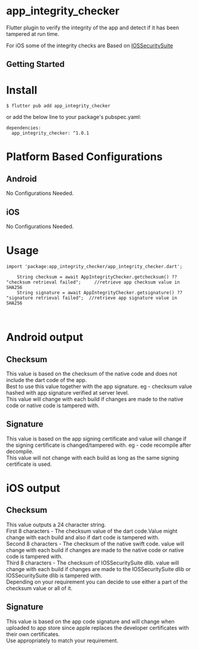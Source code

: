 # app_integrity_checker


Flutter plugin to verify the integrity of the app and detect if it has been tampered at run time.

For iOS some of the integrity checks are Based on
[IOSSecuritySuite](https://github.com/securing/IOSSecuritySuite)


## Getting Started

# Install
```
$ flutter pub add app_integrity_checker

```

or add the below line to your package's pubspec.yaml:

```
dependencies:
  app_integrity_checker: ^1.0.1

```

# Platform Based Configurations

## Android
No Configurations Needed.

## iOS
No Configurations Needed.

# Usage

```
import 'package:app_integrity_checker/app_integrity_checker.dart';

    String checksum = await AppIntegrityChecker.getchecksum() ?? "checksum retrieval failed";     //retrieve app checksum value in SHA256
    String signature = await AppIntegrityChecker.getsignature() ?? "signature retrieval failed";  //retrieve app signature value in SHA256   



```

# Android output

## Checksum
This value is based on the checksum of the native code and does not include the dart code of the app.  
Best to use this value together with the app signature. eg - checksum value hashed with app signature verified at server level.  
This value will change with each build if changes are made to the native code or native code is tampered with.  

## Signature
This value is based on the app signing certificate and value will change if the signing certificate is changed/tampered with. eg - code recompile after decompile.  
This value will not change with each build as long as the same signing certificate is used.  


# iOS output

## Checksum
This value outputs a 24 character string.  
First 8 characters  - The checksum value of the dart code.Value might change with each build and also if dart code is tampered with.  
Second 8 characters - The checksum of the native swift code. value will change with each build if changes are made to the native code or native code is tampered with.  
Third 8 characters  - The checksum of IOSSecuritySuite dlib. value will change with each build if changes are made to the IOSSecuritySuite dlib or IOSSecuritySuite dlib is tampered with.  
Depending on your requirement you can decide to use either a part of the checksum value or all of it.  

## Signature
This value is based on the app code signature and will change when uploaded to app store since apple replaces the developer certificates with their own certificates.  
Use appropriately to match your requirement.  
